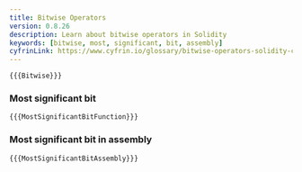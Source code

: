 ```yaml
---
title: Bitwise Operators
version: 0.8.26
description: Learn about bitwise operators in Solidity
keywords: [bitwise, most, significant, bit, assembly]
cyfrinLink: https://www.cyfrin.io/glossary/bitwise-operators-solidity-code-example
---
```


```solidity
{{{Bitwise}}}
```

### Most significant bit

```solidity
{{{MostSignificantBitFunction}}}
```

### Most significant bit in assembly

```solidity
{{{MostSignificantBitAssembly}}}
```

